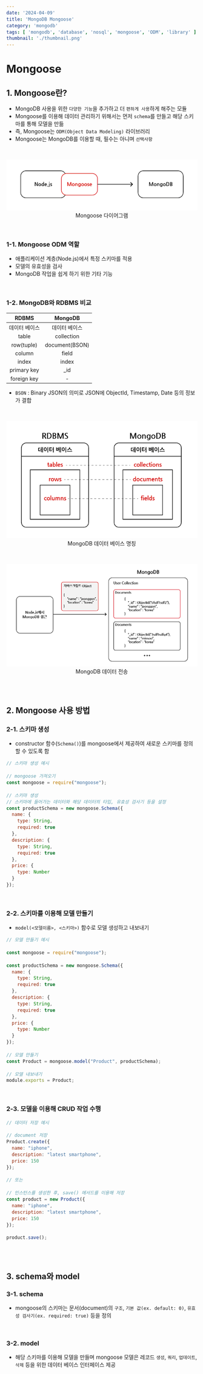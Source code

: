 ```yaml
---
date: '2024-04-09'
title: 'MongoDB Mongoose'
category: 'mongodb'
tags: [ 'mongodb', 'database', 'nosql', 'mongoose', 'ODM', 'library' ]
thumbnail: './thumbnail.png'
---
```


# Mongoose

## 1. Mongoose란?

- MongoDB 사용을 위한 `다양한 기능`을 추가하고 더 `편하게 사용`하게 해주는 모듈
- Mongoose를 이용해 데이터 관리하기 위해서는 먼저 `schema`를 만들고 해당 스키마를 통해 모델을 만듦
- 즉, Mongoose는 `ODM(Object Data Modeling)` 라이브러리
- Mongoose는 MongoDB를 이용할 때, 필수는 아니며 `선택사항`

<br/>

<p align="center">
    <img src="MongoDB_mongoose.png" alt="Mongoose 다이어그램"><br/>
    <span>Mongoose 다이어그램</span>
</p>

<br/>

### 1-1. Mongoose ODM 역할

- 애플리케이션 계층(Node.js)에서 특정 스키마를 적용
- 모델의 유효성을 검사
- MongoDB 작업을 쉽게 하기 위한 기타 기능

<br/>

### 1-2. MongoDB와 RDBMS 비교

|    RDBMS    |    MongoDB     |
|:-----------:|:--------------:|
|   데이터 베이스   |    데이터 베이스     |
|    table    |   collection   |
| row(tuple)  | document(BSON) |
|   column    |     field      |
|    index    |     index      |
| primary key |      _id       |
| foreign key |       -        |

- `BSON` : Binary JSON의 의미로 JSON에 ObjectId, Timestamp, Date 등의 정보가 결합

<br/>

<p align="center">
    <img src="MongoDB_database.png" alt="MongoDB 데이터 베이스 명칭"><br/>
    <span>MongoDB 데이터 베이스 명칭</span>
</p>

<br/>

<p align="center">
    <img src="MongoDB_data.png" alt="MongoDB 데이터 전송"><br/>
    <span>MongoDB 데이터 전송</span>
</p>

<br/>
<br/>

## 2. Mongoose 사용 방법

### 2-1. 스키마 생성

- constructor 함수(`Schema()`)를 mongoose에서 제공하여 새로운 스키마를 정의할 수 있도록 함

```js
// 스키마 생성 예시

// mongoose 가져오기
const mongoose = require("mongoose");

// 스키마 생성
// 스키마에 들어가는 데이터와 해당 데이터의 타입, 유효성 검사기 등을 설정
const productSchema = new mongoose.Schema({
  name: {
    type: String,
    required: true
  },
  description: {
    type: String,
    required: true
  },
  price: {
    type: Number
  }
});
```

<br/>

### 2-2. 스키마를 이용해 모델 만들기

- `model(<모델이름>, <스키마>)` 함수로 모델 생성하고 내보내기

```js
// 모델 만들기 예시

const mongoose = require("mongoose");

const productSchema = new mongoose.Schema({
  name: {
    type: String,
    required: true
  },
  description: {
    type: String,
    required: true
  },
  price: {
    type: Number
  }
});

// 모델 만들기
const Product = mongoose.model("Product", productSchema);

// 모델 내보내기
module.exports = Product;
```

<br/>

### 2-3. 모델을 이용해 CRUD 작업 수행

```js
// 데이터 저장 예시

// document 저장
Product.create({
  name: "iphone",
  description: "latest smartphone",
  price: 150
});

// 또는

// 인스턴스를 생성한 후, save() 메서드를 이용해 저장
const product = new Product({
  name: "iphone",
  description: "latest smartphone",
  price: 150
});

product.save();
```

<br/>
<br/>

## 3. schema와 model

### 3-1. schema

- mongoose의 스키마는 문서(document)의 `구조`, `기본 값(ex. default: 0)`, `유효성 검사기(ex. required: true)` 등을 정의

<br/>

### 3-2. model

- 해당 스키마를 이용해 모델을 만들며 mongoose 모델은 레코드 `생성`, `쿼리`, `업데이트`, `삭제` 등을 위한 데이터 베이스 인터페이스 제공

[//]: # (---)

[//]: # ()

[//]: # (## Source)

[//]: # ()

[//]: # ([<>]&#40;<>&#41;)